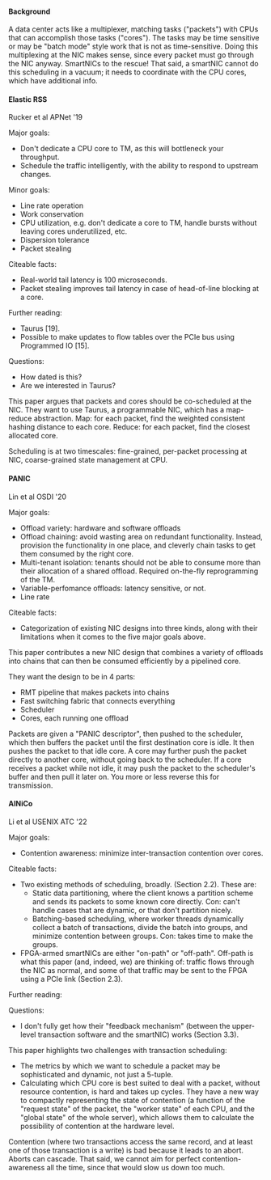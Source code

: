 
#### Background 

A data center acts like a multiplexer, matching tasks ("packets") with CPUs that can accomplish those tasks ("cores"). The tasks may be time sensitive or may be "batch mode" style work that is not as time-sensitive. Doing this multiplexing at the NIC makes sense, since every packet must go through the NIC anyway. SmartNICs to the rescue! That said, a smartNIC cannot do this scheduling in a vacuum; it needs to coordinate with the CPU cores, which have additional info. 

#### Elastic RSS
Rucker et al
APNet '19

Major goals:
- Don't dedicate a CPU core to TM, as this will bottleneck your throughput. 
- Schedule the traffic intelligently, with the ability to respond to upstream changes. 

Minor goals:
- Line rate operation
- Work conservation
- CPU utilization, e.g. don't dedicate a core to TM, handle bursts without leaving cores underutilized, etc.
- Dispersion tolerance
- Packet stealing

Citeable facts:
- Real-world tail latency is 100 microseconds.
- Packet stealing improves tail latency in case of head-of-line blocking at a core.

Further reading: 
- Taurus [19].
- Possible to make updates to flow tables over the PCIe bus using Programmed IO [15].

Questions:
- How dated is this? 
- Are we interested in Taurus?

This paper argues that packets and cores should be co-scheduled at the NIC. They want to use Taurus, a programmable NIC, which has a map-reduce abstraction. Map: for each packet, find the weighted consistent hashing distance to each core. Reduce: for each packet, find the closest allocated core. 

Scheduling is at two timescales: fine-grained, per-packet processing at NIC, coarse-grained state management at CPU. 


#### PANIC
Lin et al
OSDI '20

Major goals:
- Offload variety: hardware and software offloads
- Offload chaining: avoid wasting area on redundant functionality. Instead, provision the functionality in one place, and cleverly chain tasks to get them consumed by the right core. 
- Multi-tenant isolation: tenants should not be able to consume more than their allocation of a shared offload. Required on-the-fly reprogramming of the TM. 
- Variable-perfomance offloads: latency sensitive, or not. 
- Line rate

Citeable facts:
- Categorization of existing NIC designs into three kinds, along with their limitations when it comes to the five major goals above. 

This paper contributes a new NIC design that combines a variety of offloads into chains that can then be consumed efficiently by a pipelined core. 

They want the design to be in 4 parts: 
- RMT pipeline that makes packets into chains
- Fast switching fabric that connects everything
- Scheduler
- Cores, each running one offload

Packets are given a "PANIC descriptor", then pushed to the scheduler, which then buffers the packet until the first destination core is idle. It then pushes the packet to that idle core. A core may further push the packet directly to another core, without going back to the scheduler. If a core receives a packet while not idle, it may push the packet to the scheduler's buffer and then pull it later on. You more or less reverse this for transmission. 



#### AlNiCo
Li et al
USENIX ATC '22

Major goals:
- Contention awareness: minimize inter-transaction contention over cores. 

Citeable facts:
- Two existing methods of scheduling, broadly. (Section 2.2). These are:
    - Static data partitioning, where the client knows a partition scheme and sends its packets to some known core directly. Con: can't handle cases that are dynamic, or that don't partition nicely. 
    - Batching-based scheduling, where worker threads dynamically collect a batch of transactions, divide the batch into groups, and minimize contention between groups. Con: takes time to make the groups. 
- FPGA-armed smartNICs are either "on-path" or "off-path". Off-path is what this paper (and, indeed, we) are thinking of: traffic flows through the NIC as normal, and some of that traffic may be sent to the FPGA using a PCIe link (Section 2.3).

Further reading: 

Questions:
- I don't fully get how their "feedback mechanism" (between the upper-level transaction software and the smartNIC) works (Section 3.3).

This paper highlights two challenges with transaction scheduling:
- The metrics by which we want to schedule a packet may be sophisticated and dynamic, not just a 5-tuple.
- Calculating which CPU core is best suited to deal with a packet, without resource contention, is hard and takes up cycles. 
They have a new way to compactly representing the state of contention (a function of the "request state" of the packet, the "worker state" of each CPU, and the "global state" of the whole server), which allows them to calculate the possibility of contention at the hardware level. 

Contention (where two transactions access the same record, and at least one of those transaction is a write) is bad because it leads to an abort. Aborts can cascade. That said, we cannot aim for perfect contention-awareness all the time, since that would slow us down too much. 




